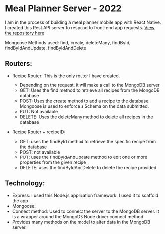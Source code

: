 # Meal Planner Server - 2022

I am in the process of building a meal planner mobile app with React Native. 
I created this Rest API server to respond to front-end app requests.  [View the repository here](https://github.com/madisonisfan/mealplanner-RN-2022)

Mongoose Methods used: find, create, deleteMany, findById, findByIdAndUpdate, findByIdAndDelete

## Routers: 
* Recipe Router: This is the only router I have created. 
  * Depending on the request, it will make a call to the MongoDB server
  * GET: Uses the find method to retrieve all recipes from the MongoDB database
  * POST: Uses the create method to add a recipe to the database. Mongoose is used to enforce a Schema on the data submitted.
  * PUT: Not available
  * DELETE: Uses the deleteMany method to delete all recipes in the database
  
* Recipe Router + recipeID: 
  * GET: uses the findById method to retrieve the specific recipe from the database
  * POST: not available
  * PUT: uses the findByIdAndUpdate method to edit one or more properties from the given recipe
  * DELETE: uses the findByIdAndDelete to delete the recipe provided


## Technology: 
* Express: I used this Node.js application framework. I used it to scaffold the app
* Mongoose: 
 * Connect method: Used to connect the server to the MongoDB server. It is a wrapper around the MongoDB Node driver connect method. 
 * Provides many methods on the model to alter data in the MongoDB server. 
